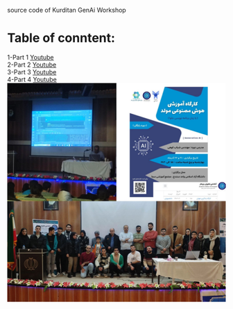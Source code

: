 source code of Kurditan GenAi Workshop

# Table of conntent:</br>
1-Part 1 [Youtube](https://youtu.be/w1D2ll8GHzQ?si=Aflg63oJqv9bWRvc) </br>
2-Part 2 [Youtube](https://youtu.be/exXa_uvsnms?si=7kWLMVsrUnC5WfSq) </br>
3-Part 3 [Youtube](https://youtu.be/PkzeguUUKak?si=jedRJ3OiN0kpFiO9) </br>
4-Part 4 [Youtube](https://youtu.be/L3gwQcm0Rzw?si=j2t9k6lz032-Pott) </br>
![Image](image.jpg)



